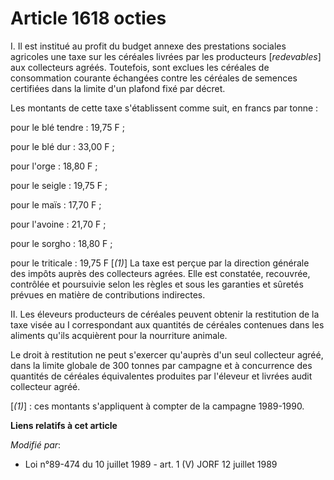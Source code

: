 # Article 1618 octies

I. Il est institué au profit du budget annexe des prestations sociales agricoles une taxe sur les céréales livrées par les
producteurs [*redevables*] aux collecteurs agréés. Toutefois, sont exclues les céréales de consommation courante échangées
contre les céréales de semences certifiées dans la limite d'un plafond fixé par décret.

Les montants de cette taxe s'établissent comme suit, en francs par tonne :

pour le blé tendre : 19,75 F ;

pour le blé dur : 33,00 F ;

pour l'orge : 18,80 F ;

pour le seigle : 19,75 F ;

pour le maïs : 17,70 F ;

pour l'avoine : 21,70 F ;

pour le sorgho : 18,80 F ;

pour le triticale : 19,75 F [*(1)*]    La taxe est perçue par la direction générale des impôts auprès des collecteurs agrées.
Elle est constatée, recouvrée, contrôlée et poursuivie selon les règles et sous les garanties et sûretés prévues en matière
de contributions indirectes.

II. Les éleveurs producteurs de céréales peuvent obtenir la restitution de la taxe visée au I correspondant aux quantités de
céréales contenues dans les aliments qu'ils acquièrent pour la nourriture animale.

Le droit à restitution ne peut s'exercer qu'auprès d'un seul collecteur agréé, dans la limite globale de 300 tonnes par
campagne et à concurrence des quantités de céréales équivalentes produites par l'éleveur et livrées audit collecteur agréé.

[*(1)*] : ces montants s'appliquent à compter de la campagne 1989-1990.

**Liens relatifs à cet article**

_Modifié par_:

  - Loi n°89-474 du 10 juillet 1989 - art. 1 (V) JORF 12 juillet 1989
